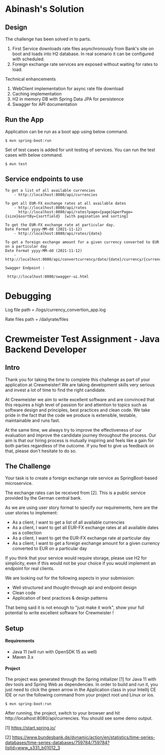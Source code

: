# Abinash's Solution

## Design
The challenge has been solved in to parts.
  1. First Service downloads rate files asynchronously from Bank's site on boot and loads into H2 database. In real scenario it can be configured with scheduled.
  2. Foreign exchange rate services are exposed without waiting for rates to load.

Technical enhancements
  1. WebClient implementation for async rate file download
  2. Caching implementation
  3. H2 in memory DB with Spring Data JPA for persistence
  4. Swagger for API documentation
  
## Run the App
 
Application can be run as a boot app using below command.

````shell script
$ mvn spring-boot:run
````
Set of test cases is added for unit testing of services.
You can run the test cases with below command.

````shell script
$ mvn test
````

## Service endpoints to use
 		

	To get a list of all available currencies
		- http://localhost:8080/api/currencies   
	
    To get all EUR-FX exchange rates at all available dates
		- http://localhost:8080/api/rates
		  http://localhost:8080/api/rates?page={page}&perPage={size}&sortBy={sortfield}  [with pagination and sorting]
	
	To get the EUR-FX exchange rate at particular day. 
	Date Format yyyy-MM-dd (2021-11-12)
		- http://localhost:8080/api/rates/{date}  
	
	To get a foreign exchange amount for a given currency converted to EUR on a particular day
	Date Format yyyy-MM-dd (2021-11-12)
		- http://localhost:8080/api/convertcurrency/date/{date}/currency/{currencycode}/amount/{amount}
		
	Swagger Endpoint :
		 
	 http://localhost:8080/swagger-ui.html
 

 
 

# Debugging

 
 Log file path = /logs/currency_convertion_app.log
 
 Rate files path = /dailyrate/files
 
 
 
 
 
# Crewmeister Test Assignment - Java Backend Developer

## Intro
Thank you for taking the time to complete this challenge as part of your application at Crewmeister!
We are taking development skills very serious and invest a lot of time to find the right candidate. 

At Crewmeister we aim to write excellent software and are convinced that this requires a high level of passion for and 
attention to topics such as software design and principles, best practices and clean code. We take pride in the fact
that the code we produce is extensible, testable, maintainable and runs fast.  

At the same time, we always try to improve the effectiveness of our evaluation and improve the candidate journey
throughout the process. Our aim is that our hiring process is mutually inspiring and feels like a gain for
both parties regardless of the outcome. If you feel to give us feedback on that, please don't hesitate to do so. 

## The Challenge

Your task is to create a foreign exchange rate service as SpringBoot-based microservice. 

The exchange rates can be received from [2]. This is a public service provided by the German central bank.

As we are using user story format to specify our requirements, here are the user stories to implement:

- As a client, I want to get a list of all available currencies
- As a client, I want to get all EUR-FX exchange rates at all available dates as a collection
- As a client, I want to get the EUR-FX exchange rate at particular day
- As a client, I want to get a foreign exchange amount for a given currency converted to EUR on a particular day

If you think that your service would require storage, please use H2 for simplicity, even if this would not be your choice if 
you would implement an endpoint for real clients. 

We are looking out for the following aspects in your submission:
- Well structured and thought-through api and endpoint design 
- Clean code
- Application of best practices & design patterns


That being said it is not enough to "just make it work", show your full potential to write excellent software
 for Crewmeister ! 
 
## Setup
#### Requirements
- Java 11 (will run with OpenSDK 15 as well)
- Maven 3.x

#### Project
The project was generated through the Spring initializer [1] for Java
 11 with dev tools and Spring Web as dependencies. In order to build and 
 run it, you just need to click the green arrow in the Application class in your Intellij 
 CE IDE or run the following command from your project root und Linux or ios. 

````shell script
$ mvn spring-boot:run
````

After running, the project, switch to your browser and hit http://localhost:8080/api/currencies. You should see some 
demo output. 


[1] https://start.spring.io/

[2] https://www.bundesbank.de/dynamic/action/en/statistics/time-series-databases/time-series-databases/759784/759784?listId=www_s331_b01012_3
